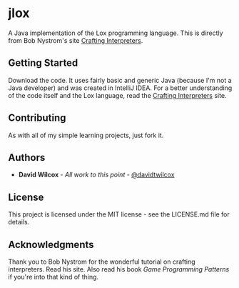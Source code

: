 # jlox
A Java implementation of the Lox programming language. This is directly from 
Bob Nystrom's site [Crafting Interpreters](https://github.com/bigangryguy/jlox.git).

## Getting Started
Download the code. It uses fairly basic and generic Java (because I'm not a Java
developer) and was created in IntelliJ IDEA. For a better understanding of the code
itself and the Lox language, read the [Crafting Interpreters](https://github.com/bigangryguy/jlox.git)
site.

## Contributing
As with all of my simple learning projects, just fork it.

## Authors
* __David Wilcox__ - *All work to this point* - [@davidtwilcox](https://twitter.com/davidtwilcox)

## License
This project is licensed under the MIT license - see the LICENSE.md file for details.

## Acknowledgments
Thank you to Bob Nystrom for the wonderful tutorial on crafting interpreters. Read his site.
Also read his book *Game Programming Patterns* if you're into that kind of thing.